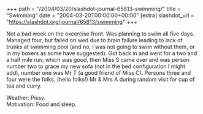 +++
path = "/2004/03/20/slashdot-journal-65813-swimming/"
title = "Swimming"
date = "2004-03-20T00:00:00+00:00"
[extra]
slashdot_url = "https://slashdot.org/journal/65813/swimming"
+++

<p>Not a bad week on the excercise front. Was planning to swim all five days. Managed four, but failed on wed due to brain failure leading to lack of trunks at swimming pool (and no, I was not going to swim without them, or in my boxers as some have suggested). Got back in and went for a two and a half mile run, which was good, then Miss S came over and was person number two to grace my new sofa (not in the bed configuration I might add), number one was Mr T (a good friend of Miss C). Persons three and four were the folks, (hello folks!) Mr &amp; Mrs A during random visit for cup of  tea and curry.</p>
<p>Weather: Pissy.<br>Motivation: Food and sleep.</p>

